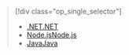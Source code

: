 > [!div class="op_single_selector"]
> * [<span data-ttu-id="feedb-101">.NET</span><span class="sxs-lookup"><span data-stu-id="feedb-101">.NET</span></span>](../articles/app-service-api/app-service-api-dotnet-get-started.md)
> * [<span data-ttu-id="feedb-102">Node.js</span><span class="sxs-lookup"><span data-stu-id="feedb-102">Node.js</span></span>](../articles/app-service-api/app-service-api-nodejs-api-app.md)
> * [<span data-ttu-id="feedb-103">Java</span><span class="sxs-lookup"><span data-stu-id="feedb-103">Java</span></span>](../articles/app-service-api/app-service-api-java-api-app.md)
> 
> 

